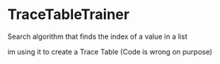 # TraceTableTrainer

Search algorithm that finds the index of a value in a list

im using it to create a Trace Table (Code is wrong on purpose)
